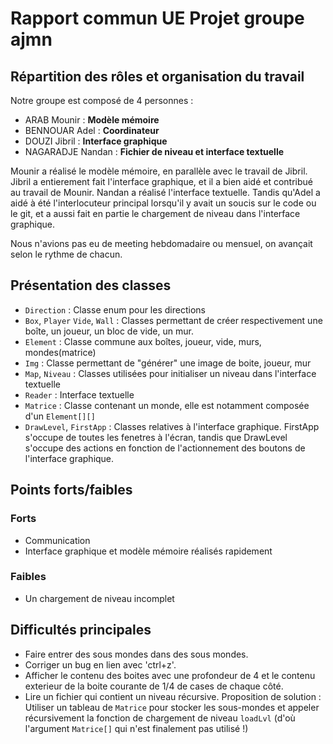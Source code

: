 # Rapport commun UE Projet groupe ajmn 
## Répartition des rôles et organisation du travail
Notre groupe est composé de 4 personnes :
- ARAB Mounir : **Modèle mémoire**
- BENNOUAR Adel : **Coordinateur**
- DOUZI Jibril : **Interface graphique**
- NAGARADJE Nandan : **Fichier de niveau et interface textuelle**

Mounir a réalisé le modèle mémoire, en parallèle avec le travail de Jibril.
Jibril a entierement fait l'interface graphique, et il a bien aidé et contribué au travail de Mounir.
Nandan a réalisé l'interface textuelle.
Tandis qu'Adel a aidé à été l'interlocuteur principal lorsqu'il y avait un soucis sur le code ou le git, et a aussi fait en partie le chargement de niveau dans l'interface graphique.

Nous n'avions pas eu de meeting hebdomadaire ou mensuel, on avançait selon le rythme de chacun.

## Présentation des classes
- `Direction` : Classe enum pour les directions
- `Box`, `Player` `Vide`, `Wall` : Classes permettant de créer respectivement une boîte, un joueur, un bloc de vide, un mur.
- `Element` : Classe commune aux boîtes, joueur, vide, murs, mondes(matrice)
- `Img` : Classe permettant de "générer" une image de boite, joueur, mur
- `Map`, `Niveau` : Classes utilisées pour initialiser un niveau dans l'interface textuelle
- `Reader` : Interface textuelle
- `Matrice` : Classe contenant un monde, elle est notamment composée d'un `Element[][]`
- `DrawLevel`, `FirstApp` : Classes relatives à l'interface graphique. FirstApp s'occupe de toutes les fenetres à l'écran, tandis que DrawLevel s'occupe des actions en fonction de l'actionnement des boutons de l'interface graphique.

## Points forts/faibles
### Forts
- Communication
- Interface graphique et modèle mémoire réalisés rapidement

### Faibles
- Un chargement de niveau incomplet

## Difficultés principales
- Faire entrer des sous mondes dans des sous mondes.
- Corriger un bug en lien avec 'ctrl+z'.
- Afficher le contenu des boites avec une profondeur de 4 et le contenu exterieur de la boite courante de 1/4 de cases de chaque côté.
- Lire un fichier qui contient un niveau récursive.
Proposition de solution :
Utiliser un tableau de `Matrice` pour stocker les sous-mondes et appeler récursivement la fonction de chargement de niveau `loadLvl` (d'où l'argument `Matrice[]` qui n'est finalement pas utilisé !)

